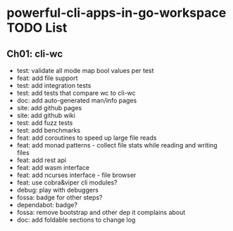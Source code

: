 # powerful-cli-apps-in-go-workspace TODO List

## Ch01: cli-wc

- test: validate all mode map bool values per test
- feat: add file support
- test: add integration tests
- test: add tests that compare wc to cli-wc
- doc: add auto-generated man/info pages
- site: add github pages
- site: add github wiki
- test: add fuzz tests
- test: add benchmarks
- feat: add coroutines to speed up large file reads
- feat: add monad patterns - collect file stats while reading and writing files
- feat: add rest api
- feat: add wasm interface
- feat: add ncurses interface - file browser
- feat: use cobra&viper cli modules?
- debug: play with debuggers
- fossa: badge for other steps?
- dependabot: badge?
- fossa: remove bootstrap and other dep it complains about
- doc: add foldable sections to change log

